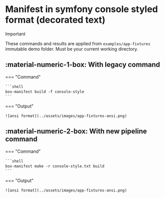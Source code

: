 <!-- markdownlint-disable MD013 MD033 -->
# Manifest in symfony console styled format (decorated text)

> [!IMPORTANT]
>
> These commands and results are applied from `examples/app-fixtures` immutable demo folder.
> Must be your current working directory.

## :material-numeric-1-box: With legacy command

=== "Command"

    ```shell
    box-manifest build -f console-style
    ```

=== "Output"

    ![ansi format](../assets/images/app-fixtures-ansi.png)

## :material-numeric-2-box: With new pipeline command

=== "Command"

    ```shell
    box-manifest make -r console-style.txt build
    ```

=== "Output"

    ![ansi format](../assets/images/app-fixtures-ansi.png)
